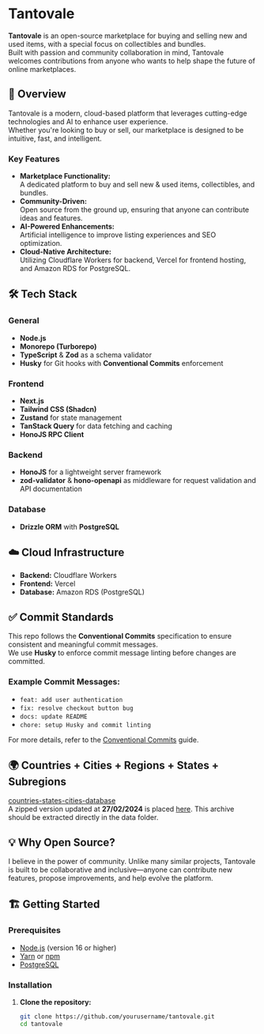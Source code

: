 # Tantovale

**Tantovale** is an open-source marketplace for buying and selling new and used items, with a special focus on collectibles and bundles.  
Built with passion and community collaboration in mind, Tantovale welcomes contributions from anyone who wants to help shape the future of online marketplaces.

## 🚀 Overview

Tantovale is a modern, cloud-based platform that leverages cutting-edge technologies and AI to enhance user experience.  
Whether you're looking to buy or sell, our marketplace is designed to be intuitive, fast, and intelligent.

### Key Features

- **Marketplace Functionality:**  
  A dedicated platform to buy and sell new & used items, collectibles, and bundles.
- **Community-Driven:**  
  Open source from the ground up, ensuring that anyone can contribute ideas and features.
- **AI-Powered Enhancements:**  
  Artificial intelligence to improve listing experiences and SEO optimization.
- **Cloud-Native Architecture:**  
  Utilizing Cloudflare Workers for backend, Vercel for frontend hosting, and Amazon RDS for PostgreSQL.

## 🛠️ Tech Stack

### General

- **Node.js**
- **Monorepo (Turborepo)**
- **TypeScript** & **Zod** as a schema validator
- **Husky** for Git hooks with **Conventional Commits** enforcement

### Frontend

- **Next.js**
- **Tailwind CSS (Shadcn)**
- **Zustand** for state management
- **TanStack Query** for data fetching and caching
- **HonoJS RPC Client**

### Backend

- **HonoJS** for a lightweight server framework
- **zod-validator** & **hono-openapi** as middleware for request validation and API documentation

### Database

- **Drizzle ORM** with **PostgreSQL**

## ☁️ Cloud Infrastructure

- **Backend:** Cloudflare Workers
- **Frontend:** Vercel
- **Database:** Amazon RDS (PostgreSQL)

## ✅ Commit Standards

This repo follows the **Conventional Commits** specification to ensure consistent and meaningful commit messages.  
We use **Husky** to enforce commit message linting before changes are committed.

### Example Commit Messages:

- `feat: add user authentication`
- `fix: resolve checkout button bug`
- `docs: update README`
- `chore: setup Husky and commit linting`

For more details, refer to the [Conventional Commits](https://www.conventionalcommits.org/en/v1.0.0/) guide.

## 🌍 Countries + Cities + Regions + States + Subregions

[countries-states-cities-database](https://github.com/dr5hn/countries-states-cities-database)  
A zipped version updated at **27/02/2024** is placed [here](https://github.com/rown89/tantovale/tree/main/apps/server/database/scripts/seeders/countries/data).
This archive should be extracted directly in the data folder.

## 💡 Why Open Source?

I believe in the power of community. Unlike many similar projects, Tantovale is built to be collaborative and inclusive—anyone can contribute new features, propose improvements, and help evolve the platform.

## 🏗️ Getting Started

### Prerequisites

- [Node.js](https://nodejs.org/) (version 16 or higher)
- [Yarn](https://yarnpkg.com/) or [npm](https://www.npmjs.com/)
- [PostgreSQL](https://www.postgresql.org/)

### Installation

1. **Clone the repository:**

   ```bash
   git clone https://github.com/yourusername/tantovale.git
   cd tantovale
   ```
